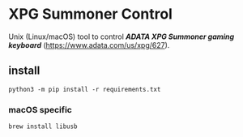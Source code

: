 # XPG Summoner Control

Unix (Linux/macOS) tool to control ***ADATA XPG Summoner gaming keyboard*** (https://www.adata.com/us/xpg/627).

## install
```
python3 -m pip install -r requirements.txt
```
### macOS specific
```
brew install libusb
```